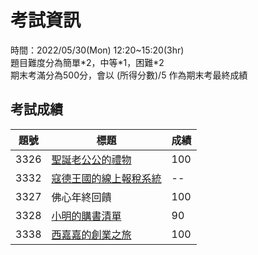 # 考試資訊

時間：2022/05/30(Mon) 12:20~15:20(3hr)<br>
題目難度分為簡單\*2，中等\*1，困難\*2<br>
期末考滿分為500分，會以 (所得分數)/5 作為期末考最終成績<br>

## 考試成績
|題號|標題|成績|
|----|----|----|
|3326|[聖誕老公公的禮物](https://github.com/sleeping-psystudent/2022-Spring-C-and-Cpp-Programming/blob/main/Final/3326_Q1_%E8%81%96%E8%AA%95%E8%80%81%E5%85%AC%E5%85%AC%E7%9A%84%E7%A6%AE%E7%89%A9/question.md)|100|
|3332|[寇德王國的線上報稅系統](https://github.com/sleeping-psystudent/2022-Spring-C-and-Cpp-Programming/blob/main/Final/3332_%E5%AF%87%E5%BE%B7%E7%8E%8B%E5%9C%8B%E7%9A%84%E7%B7%9A%E4%B8%8A%E5%A0%B1%E7%A8%85%E7%B3%BB%E7%B5%B1/question.md)|--|
|3327|佛心年終回饋|100|
|3328|[小明的購書清單](https://github.com/sleeping-psystudent/2022-Spring-C-and-Cpp-Programming/tree/main/Final/3328_Q4_%E5%B0%8F%E6%98%8E%E7%9A%84%E8%B3%BC%E6%9B%B8%E6%B8%85%E5%96%AE)|90|
|3338|[西嘉嘉的創業之旅](https://github.com/sleeping-psystudent/2022-Spring-C-and-Cpp-Programming/blob/main/Final/3338_Q5_%E8%A5%BF%E5%98%89%E5%98%89%E5%89%B5%E6%A5%AD%E4%B9%8B%E6%97%85%20%5B01:45%20%E6%8B%BC%E5%AD%97%E9%8C%AF%E8%AA%A4%E4%BF%AE%E6%AD%A3%5D/question.md)|100|
